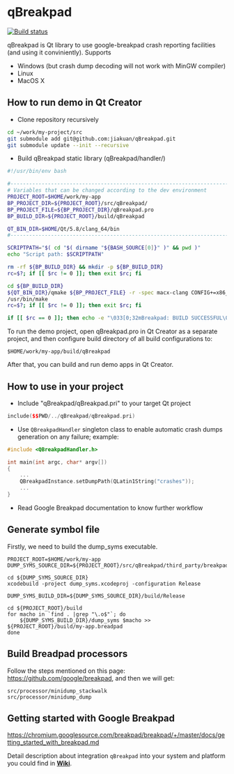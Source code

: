 # qBreakpad

[![Build status](https://travis-ci.org/buzzySmile/qBreakpad.svg?branch=master)](https://travis-ci.org/buzzySmile/qBreakpad)

qBreakpad is Qt library to use google-breakpad crash reporting facilities (and using it conviniently).
Supports
* Windows (but crash dump decoding will not work with MinGW compiler)
* Linux
* MacOS X

## How to run demo in Qt Creator

* Clone repository recursively

```bash
cd ~/work/my-project/src
git submodule add git@github.com:jiakuan/qBreakpad.git
git submodule update --init --recursive
```

* Build qBreakpad static library (qBreakpad/handler/)

```bash
#!/usr/bin/env bash

#-------------------------------------------------------------------------------
# Variables that can be changed according to the dev environment
PROJECT_ROOT=$HOME/work/my-app
BP_PROJECT_DIR=${PROJECT_ROOT}/src/qBreakpad/
BP_PROJECT_FILE=${BP_PROJECT_DIR}/qBreakpad.pro
BP_BUILD_DIR=${PROJECT_ROOT}/build/qBreakpad

QT_BIN_DIR=$HOME/Qt/5.8/clang_64/bin
#-------------------------------------------------------------------------------

SCRIPTPATH="$( cd "$( dirname "${BASH_SOURCE[0]}" )" && pwd )"
echo "Script path: $SCRIPTPATH"

rm -rf ${BP_BUILD_DIR} && mkdir -p ${BP_BUILD_DIR}
rc=$?; if [[ $rc != 0 ]]; then exit $rc; fi

cd ${BP_BUILD_DIR}
${QT_BIN_DIR}/qmake ${BP_PROJECT_FILE} -r -spec macx-clang CONFIG+=x86_64
/usr/bin/make
rc=$?; if [[ $rc != 0 ]]; then exit $rc; fi

if [[ $rc == 0 ]]; then echo -e "\033[0;32mBreakpad: BUILD SUCCESSFUL\033[0m\n"; fi
```

To run the demo project, open qBreakpad.pro in Qt Creator as a separate project, and then configure build directory of all build configurations to:

```
$HOME/work/my-app/build/qBreakpad
```

After that, you can build and run demo apps in Qt Creator.


## How to use in your project

* Include "qBreakpad/qBreakpad.pri" to your target Qt project

```c++
include($$PWD/../qBreakpad/qBreakpad.pri)
```

* Use ```QBreakpadHandler``` singleton class to enable automatic crash dumps generation on any failure; example:

```c++
#include <QBreakpadHandler.h>

int main(int argc, char* argv[])
{
    ...
    QBreakpadInstance.setDumpPath(QLatin1String("crashes"));
    ...
}
```

* Read Google Breakpad documentation to know further workflow

## Generate symbol file 

Firstly, we need to build the dump_syms executable.

```
PROJECT_ROOT=$HOME/work/my-app
DUMP_SYMS_SOURCE_DIR=${PROJECT_ROOT}/src/qBreakpad/third_party/breakpad/src/tools/mac/dump_syms

cd ${DUMP_SYMS_SOURCE_DIR}
xcodebuild -project dump_syms.xcodeproj -configuration Release

DUMP_SYMS_BUILD_DIR=${DUMP_SYMS_SOURCE_DIR}/build/Release

cd ${PROJECT_ROOT}/build
for macho in `find . |grep "\.o$"`; do
    ${DUMP_SYMS_BUILD_DIR}/dump_syms $macho >> ${PROJECT_ROOT}/build/my-app.breadpad
done

```

## Build Breadpad processors

Follow the steps mentioned on this page: https://github.com/google/breakpad, and then we will get:

```
src/processor/minidump_stackwalk
src/processor/minidump_dump
```

## Getting started with Google Breakpad

https://chromium.googlesource.com/breakpad/breakpad/+/master/docs/getting_started_with_breakpad.md

Detail description about integration `qBreakpad` into your system and platform you could find in **[Wiki](https://github.com/buzzySmile/qBreakpad/wiki)**.
